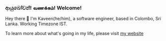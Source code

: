 ### ආයුබෝවන්! வணக்கம்! Welcome!
Hey there 👋 I'm Kaveen(he/him), a software engineer,
based in Colombo, Sri Lanka. Working Timezone IST.

To learn more about what's going in my life, please visit [my website](https://ukr.lk/)
